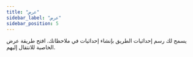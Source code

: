 ```yaml
---
title: "عرض"
sidebar_label: "عرض"
sidebar_position: 5
---
```


يسمح لك رسم إحداثيات الطريق بإنشاء إحداثيات في ملاحظاتك. افتح طريقة عرض الخاصية للانتقال إليهم.
